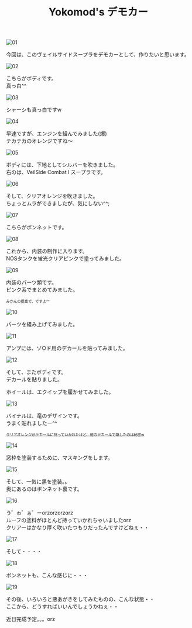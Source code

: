 ﻿---
layout: hobby
title: "Yokomod's デモカー"
category: hobby
subcategory: diary
---

![01](/assets/hobby/diary/01/01.jpg)

今回は、このヴェイルサイドスープラをデモカーとして、作りたいと思います。

![02](/assets/hobby/diary/01/02.jpg)

こちらがボディです。  
真っ白^^

![03](/assets/hobby/diary/01/03.jpg)

シャーシも真っ白ですw

![04](/assets/hobby/diary/01/04.jpg)

早速ですが、エンジンを組んでみました(爆)  
テカテカのオレンジですね～

![05](/assets/hobby/diary/01/05.jpg)

ボディには、下地としてシルバーを吹きました。  
右のは、VeilSide Combat I スープラです。

![06](/assets/hobby/diary/01/06.jpg)

そして、クリアオレンジを吹きました。  
ちょっとムラができましたが、気にしない^^;

![07](/assets/hobby/diary/01/07.jpg)

こちらがボンネットです。

![08](/assets/hobby/diary/01/08.jpg)

これから、内装の制作に入ります。  
NOSタンクを蛍光クリアピンクで塗ってみました。

![09](/assets/hobby/diary/01/09.jpg)

内装のパーツ類です。  
ピンク系でまとめてみました。

<font size="1">みかんの提案で、ですよ^^</font>

![10](/assets/hobby/diary/01/10.jpg)

パーツを組み上げてみました。

![11](/assets/hobby/diary/01/11.jpg)

アンプには、ゾ○ド用のデカールを貼ってみました。

![12](/assets/hobby/diary/01/12.jpg)

そして、またボディです。  
デカールを貼りました。

ホイールは、エクイップを履かせてみました。

![13](/assets/hobby/diary/01/13.jpg)

バイナルは、竜のデザインです。  
うまく貼れましたー^^

~~<font size="1">クリアオレンジがデカールに持っていかれたけど、他のデカールで隠したのは秘密w</font>~~

![14](/assets/hobby/diary/01/14.jpg)

窓枠を塗装するために、マスキングをします。

![15](/assets/hobby/diary/01/15.jpg)

そして、一気に黒を塗装。。  
奥にあるのはボンネット裏です。

![16](/assets/hobby/diary/01/16.jpg)

う゛ゎ゛ぁ゛ーorzorzorzorz  
ルーフの塗料がほとんど持っていかれちゃいましたorz  
クリアーはかなり厚く吹いたつもりだったんですけどねぇ・・

![17](/assets/hobby/diary/01/17.jpg)

そして・・・・

![18](/assets/hobby/diary/01/18.jpg)

ボンネットも、こんな感じに・・・

![19](/assets/hobby/diary/01/19.jpg)

その後、いろいろと悪あがきをしてみたものの、こんな状態・・  
ここから、どうすればいいんでしょうかねぇ・・

近日完成予定。。。orz
